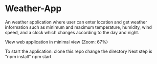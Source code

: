 # Weather-App
An weather application where user can enter location and get weather 
information such as minimum and maximum temperature, humidity, wind 
speed, and a clock which changes according to the day and night.


View web application in minimal view (Zoom: 67%)


To start the application:
clone this repo
change the directory
Next step is "npm install"
npm start
